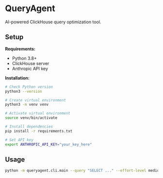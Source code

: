 # QueryAgent

AI-powered ClickHouse query optimization tool.

## Setup

**Requirements:**
- Python 3.8+
- ClickHouse server
- Anthropic API key

**Installation:**

```bash
# Check Python version
python3 --version

# Create virtual environment
python3 -m venv venv

# Activate virtual environment
source venv/bin/activate

# Install dependencies
pip install -r requirements.txt

# Set API key
export ANTHROPIC_API_KEY="your_key_here"
```

## Usage

```bash
python -m queryagent.cli.main --query "SELECT ..." --effort-level medium
```
